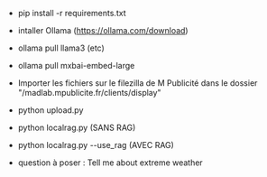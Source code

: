 - pip install -r requirements.txt
- intaller Ollama (https://ollama.com/download)
- ollama pull llama3 (etc)
- ollama pull mxbai-embed-large
- Importer les fichiers sur le filezilla de M Publicité dans le dossier "/madlab.mpublicite.fr/clients/display"
- python upload.py
- python localrag.py (SANS RAG)
- python localrag.py --use_rag (AVEC RAG)

- question à poser : Tell me about extreme weather